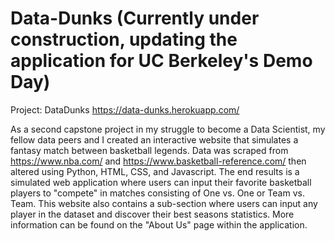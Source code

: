 # Data-Dunks (Currently under construction, updating the application for UC Berkeley's Demo Day)

Project: DataDunks
https://data-dunks.herokuapp.com/

As a second capstone project in my struggle to become a Data Scientist, my fellow data peers and I created an interactive website that simulates a fantasy match between basketball legends. Data was scraped from https://www.nba.com/ and https://www.basketball-reference.com/ then altered using Python, HTML, CSS, and Javascript. The end results is a simulated web application where users can input their favorite basketball players to "compete" in matches consisting of One vs. One or Team vs. Team. This website also contains a sub-section where users can input any player in the dataset and discover their best seasons statistics. More information can be found on the "About Us" page within the application.

